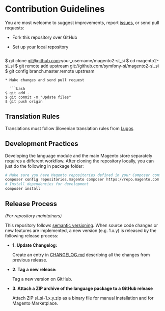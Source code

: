 # Contribution Guidelines

You are most welcome to suggest improvements, report
[issues](https://github.com/symfony-si/magento2-sl_si/issues), or send pull
requests:

* Fork this repository over GitHub
* Set up your local repository

  ```bash
$ git clone git@github.com:your_username/magento2-sl_si
$ cd magento2-sl_si
$ git remote add upstream git://github.com/symfony-si/magento2-sl_si
$ git config branch.master.remote upstream
```
* Make changes and send pull request

  ```bash
$ git add .
$ git commit -m "Update files"
$ git push origin
```


## Translation Rules

Translations must follow Slovenian translation rules from
[Lugos](https://wiki.lugos.si/slovenjenje:pravila).


## Development Practices

Developing the language module and the main Magento store separately requires
a different workflow. After cloning the repository locally, you can just do the
following in package folder:

```bash
# Make sure you have Magento repositories defined in your Composer configuration
composer config repositories.magento composer https://repo.magento.com --global
# Install dependencies for development
composer install
```


## Release Process

*(For repository maintainers)*

This repository follows [semantic versioning](http://semver.org). When source
code changes or new features are implemented, a new version (e.g. 1.x.y) is
released by the following release process:

* **1. Update Changelog:**

  Create an entry in [CHANGELOG.md](CHANGELOG.md) describing all the changes
  from previous release.

* **2. Tag a new release:**

  Tag a new version on GitHub.

* **3. Attach a ZIP archive of the language package to a GitHub release**

  Attach ZIP sl_si-1.x.y.zip as a binary file for manual installation and for
  Magento Marketplace.
